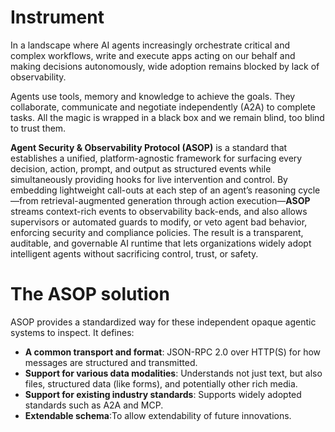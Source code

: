 # Instrument


In a landscape where AI agents increasingly orchestrate critical and complex workflows, write and execute apps acting on our behalf and making decisions autonomously, wide adoption remains blocked by lack of observability.

Agents use tools, memory and knowledge to achieve the goals. They collaborate, communicate and negotiate independently (A2A) to complete tasks. All the magic is wrapped in a black box and we remain blind, too blind to trust them.

**Agent Security & Observability Protocol (ASOP)** is a standard that establishes a unified, platform-agnostic framework for surfacing every decision, action, prompt, and output as structured events while simultaneously providing hooks for live intervention and control. 
By embedding lightweight call-outs at each step of an agent’s reasoning cycle—from retrieval-augmented generation through action execution—**ASOP** streams context-rich events to observability back-ends, and also allows supervisors or automated guards to modify, or veto agent bad behavior, enforcing security and compliance policies. The result is a transparent, auditable, and governable AI runtime that lets organizations widely adopt intelligent agents without sacrificing control, trust, or safety.


# The ASOP solution
ASOP provides a standardized way for these independent opaque agentic systems to inspect. It defines:

- **A common transport and format**: JSON-RPC 2.0 over HTTP(S) for how messages are structured and transmitted.
- **Support for various data modalities**: Understands not just text, but also files, structured data (like forms), and potentially other rich media.
- **Support for existing industry standards**: Supports widely adopted standards such as A2A and MCP.
- **Extendable schema**:To allow extendability of future innovations. 
